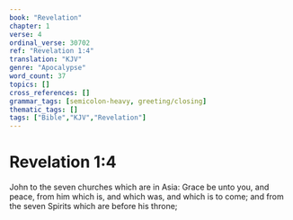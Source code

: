 ```yaml
---
book: "Revelation"
chapter: 1
verse: 4
ordinal_verse: 30702
ref: "Revelation 1:4"
translation: "KJV"
genre: "Apocalypse"
word_count: 37
topics: []
cross_references: []
grammar_tags: [semicolon-heavy, greeting/closing]
thematic_tags: []
tags: ["Bible","KJV","Revelation"]
---
```


# Revelation 1:4

John to the seven churches which are in Asia: Grace be unto you, and peace, from him which is, and which was, and which is to come; and from the seven Spirits which are before his throne;
